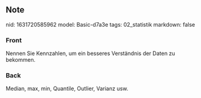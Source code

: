 ## Note
nid: 1631720585962
model: Basic-d7a3e
tags: 02_statistik
markdown: false

### Front
Nennen Sie Kennzahlen, um ein besseres Verständnis der Daten zu bekommen.

### Back
Median, max, min, Quantile, Outlier, Varianz usw.
